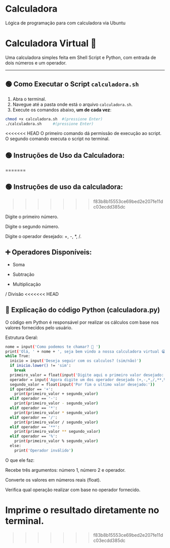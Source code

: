 # Calculadora
Lógica de programação para com calculadora via Ubuntu
# Calculadora Virtual 🔢

Uma calculadora simples feita em Shell Script e Python, com entrada de dois números e um operador.

---

## 🟢 Como Executar o Script `calculadora.sh`

1. Abra o terminal.
2. Navegue até a pasta onde está o arquivo `calculadora.sh`.
3. Execute os comandos abaixo, **um de cada vez**:

```bash
chmod +x calculadora.sh  #(pressione Enter)
./calculadora.sh	 #(pressione Enter)
```

<<<<<<< HEAD
O primeiro comando dá permissão de execução ao script.
O segundo comando executa o script no terminal.

## 🟢 Instruções de Uso da Calculadora:
=======
## 🟢 Instruções de uso da calculadora:
>>>>>>> f83b8b15553ce69bed2e207fe11dc03ecdd385dc

Digite o primeiro número.

Digite o segundo número.

Digite o operador desejado: +, -, *, /.

## ➕ Operadores Disponíveis:

+ Soma

- Subtração

* Multiplicação

/ Divisão
<<<<<<< HEAD

## 🐍 Explicação do código Python (calculadora.py)

O código em Python é responsável por realizar os cálculos com base nos valores fornecidos pelo usuário.

Estrutura Geral:

```bash
nome = input('Como podemos te chamar? 🤔 ')
print('Olá, ' + nome + ', seja bem vindo a nossa calculadora virtual 😁')
while True:
  inicio = input('Deseja seguir com os calculos? (sim/não)')
  if inicio.lower() != 'sim':
    break
  primeiro_valor = float(input('Digite aqui o primeiro valor desejado:'))
  operador = input('Agora digite um dos operador desejado (+,-,*,/,**,%):')
  segundo_valor = float(input('Por fim o ultimo valor desejado:'))
  if operador == '+':
    print(primeiro_valor + segundo_valor)
  elif operador == '-':
    print(primeiro_valor - segundo_valor)
  elif operador == '*':
    print(primeiro_valor * segundo_valor)
  elif operador == '/':
    print(primeiro_valor / segundo_valor)
  elif operador == '**':
    print(primeiro_valor ** segundo_valor)
  elif operador == '%':
    print(primeiro_valor % segundo_valor)
  else:
    print('Operador inválido')
```

O que ele faz:

Recebe três argumentos: número 1, número 2 e operador.

Converte os valores em números reais (float).

Verifica qual operação realizar com base no operador fornecido.

Imprime o resultado diretamente no terminal.
=======
>>>>>>> f83b8b15553ce69bed2e207fe11dc03ecdd385dc
